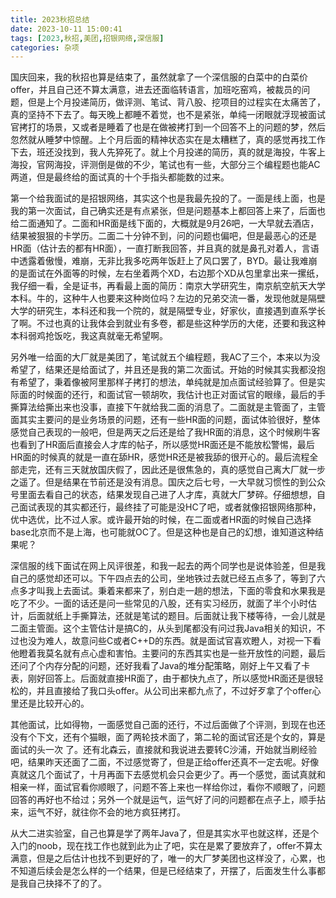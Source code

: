 ```yaml
---
title: 2023秋招总结
date: 2023-10-11 15:00:41
tags: [2023,秋招,美团,招银网络,深信服]
categories: 杂项
---
```


国庆回来，我的秋招也算是结束了，虽然就拿了一个深信服的白菜中的白菜价offer，并且自己还不算太满意，进去还面临转语言，加班吃窑鸡，被裁员的问题，但是上个月投递简历，做评测、笔试、背八股、挖项目的过程实在太痛苦了，真的坚持不下去了。每天晚上都睡不着觉，也不是紧张，单纯一闭眼就浮现被面试官拷打的场景，又或者是睡着了也是在做被拷打到一个回答不上的问题的梦，然后忽然就从睡梦中惊醒。上个月后面的精神状态实在是太糟糕了，真的感觉再找工作下去，班还没找到，我人先猝死了。就上个月投递的简历，真的就是海投，牛客上海投，官网海投，评测倒是做的不少，笔试也有一些，大部分三个编程题也能AC两道，但是最终给的面试真的十个手指头都能数的过来。

第一个给我面试的是招银网络，其实这个也是我最先投的了。一面是线上面，也是我的第一次面试，自己确实还是有点紧张，但是问题基本上都回答上来了，后面也给二面通知了。二面和HR面是线下面的，大概就是9月26吧，一大早就去酒店，结果被狠狠的卡学历。二面二十分钟不到，问的问题也偏吧，但是最恶心的还是HR面（估计去的都有HR面），一直打断我回答，并且真的就是鼻孔对着人，言语中透露着傲慢，难崩，无非比我多吃两年饭赶上了风口罢了，BYD。最让我难崩的是面试在外面等的时候，左右坐着两个XD，右边那个XD从包里拿出来一摞纸，我仔细一看，全是证书，再看最上面的简历：南京大学研究生，南京航空航天大学本科。牛的，这种牛人也要来这种岗位吗？左边的兄弟交流一番，发现他就是隔壁大学的研究生，本科还和我一个院的，就是隔壁专业，好家伙，直接遇到直系学长了啊。不过也真的让我体会到就业有多卷，都是些这种学历的大佬，还要和我这种本科弱鸡抢饭吃，我这真就毫无希望啊。

另外唯一给面的大厂就是美团了，笔试就五个编程题，我AC了三个，本来以为没希望了，结果还是给面试了，并且还是我的第二次面试。开始的时候其实我都没抱有希望了，秉着像被阿里那样子拷打的想法，单纯就是加点面试经验算了。但是实际面的时候面的还行，和面试官一顿胡吹，我估计也正对面试官的眼缘，最后的手撕算法给撕出来也没事，直接下午就给我二面的消息了。二面就是主管面了，主管面其实主要问的是业务场景的问题，还有一些HR面的问题，面试体验很好，整体感觉自己表现的一般吧，但是两天之后还是给了我HR面的消息，这个时候刷牛客也看到了HR面后直接会人才库的帖子，所以感觉HR面还是不能放松警惕，最后HR面的时候真的就是一直在舔HR，感觉HR还是被我舔的很开心的。最后流程全部走完，还有三天就放国庆假了，因此还是很焦急的，真的感觉自己离大厂就一步之遥了。但是结果在节前还是没有消息。国庆之后七号，一大早就习惯性的到公众号里面去看自己的状态，结果发现自己进了人才库，真就大厂梦碎。仔细想想，自己面试表现的其实都还行，最终挂了可能是没HC了吧，或者就像招银网络那种，优中选优，比不过人家。或许最开始的时候，在二面或者HR面的时候自己选择base北京而不是上海，也可能就OC了。但是这种也是自己的幻想，谁知道这种结果呢？

深信服的线下面试在网上风评很差，和我一起去的两个同学也是说体验差，但是我自己的感觉却还可以。下午四点去的公司，坐地铁过去就已经五点多了，等到了六点多才叫我上去面试。秉着来都来了，别白走一趟的想法，下面的零食和水果我是吃了不少。一面的话还是问一些常见的八股，还有实习经历，就面了半个小时估计，后面就纸上手撕算法，还就是笔试的题目。后面就让我下楼等待，一会儿就是二面主管面。这个主管估计是搞C的，从头到尾都没有问过我Java相关的知识，不过也没为难人，故意问些C或者C++D的东西。就是面试官喜欢瞪人，对视一下看他瞪着我莫名就有点心虚和害怕。主要问的东西其实也是一些开放性的问题，最后还问了个内存分配的问题，还好我看了Java的堆分配策略，刚好上午又看了卡表，刚好回答上。后面就直接HR面了，由于都快九点了，所以感觉HR面还是很轻松的，并且直接给了我口头offer。从公司出来都九点了，不过好歹拿了个offer心里还是比较开心的。

其他面试，比如得物，一面感觉自己面的还行，不过后面做了个评测，到现在也还没有个下文，还有个猫眼，面了两轮技术面了，第二轮的面试官还是个女的，算是面试的头一次 了。还有北森云，直接就和我说进去要转C沙浦，开始就当刷经验吧，结果昨天还面了二面，不过感觉寄了，但是正给offer还真不一定去呢。好像真就这几个面试了，十月再面下去感觉机会只会更少了。再一个感觉，面试真就和相亲一样，面试官看你顺眼了，问题不答上来也一样给你过，看你不顺眼了，问题回答的再好也不给过；另外一个就是运气，运气好了问的问题都在点子上，顺手拈来，运气不好，就往你不会的地方疯狂拷打。

从大二进实验室，自己也算是学了两年Java了，但是其实水平也就这样，还是个入门的noob，现在找工作也就到此为止了吧，实在是累了要放弃了，offer不算太满意，但是之后估计也找不到更好的了，唯一的大厂梦美团也这样没了，心累，也不知道后续会是怎么样的一个结果，但是已经结束了，开摆了，后面发生什么事都是我自己抉择不了的了。
